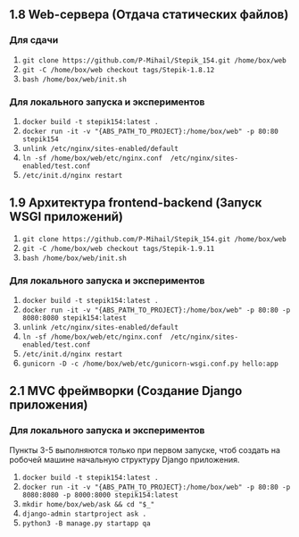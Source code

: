 ## 1.8 Web-сервера (Отдача статических файлов)

### Для сдачи
1. `git clone https://github.com/P-Mihail/Stepik_154.git /home/box/web`
2. `git -C /home/box/web checkout tags/Stepik-1.8.12`
3. `bash /home/box/web/init.sh`

### Для локального запуска и экспериментов
1. `docker build -t stepik154:latest .`
2. `docker run -it -v "{ABS_PATH_TO_PROJECT}:/home/box/web" -p 80:80 stepik154`
3. `unlink /etc/nginx/sites-enabled/default`
4. `ln -sf /home/box/web/etc/nginx.conf  /etc/nginx/sites-enabled/test.conf`
5. `/etc/init.d/nginx restart`

## 1.9 Архитектура frontend-backend (Запуск WSGI приложений)

1. `git clone https://github.com/P-Mihail/Stepik_154.git /home/box/web`
2. `git -C /home/box/web checkout tags/Stepik-1.9.11`
3. `bash /home/box/web/init.sh`


### Для локального запуска и экспериментов
1. `docker build -t stepik154:latest .`
2. `docker run -it -v "{ABS_PATH_TO_PROJECT}:/home/box/web" -p 80:80 -p 8080:8080 stepik154:latest`
3. `unlink /etc/nginx/sites-enabled/default`
4. `ln -sf /home/box/web/etc/nginx.conf  /etc/nginx/sites-enabled/test.conf`
5. `/etc/init.d/nginx restart`
6. `gunicorn -D -c /home/box/web/etc/gunicorn-wsgi.conf.py hello:app`


## 2.1 MVC фреймворки (Создание Django приложения)

### Для локального запуска и экспериментов
Пункты 3-5 выполняются только при первом запуске, чтоб создать на робочей машине начальную структуру Django приложения.
1. `docker build -t stepik154:latest .`
2. `docker run -it -v "{ABS_PATH_TO_PROJECT}:/home/box/web" -p 80:80 -p 8080:8080 -p 8000:8000 stepik154:latest`
3. `mkdir home/box/web/ask && cd "$_"`
4. `django-admin startproject ask .`
5. `python3 -B manage.py startapp qa`
